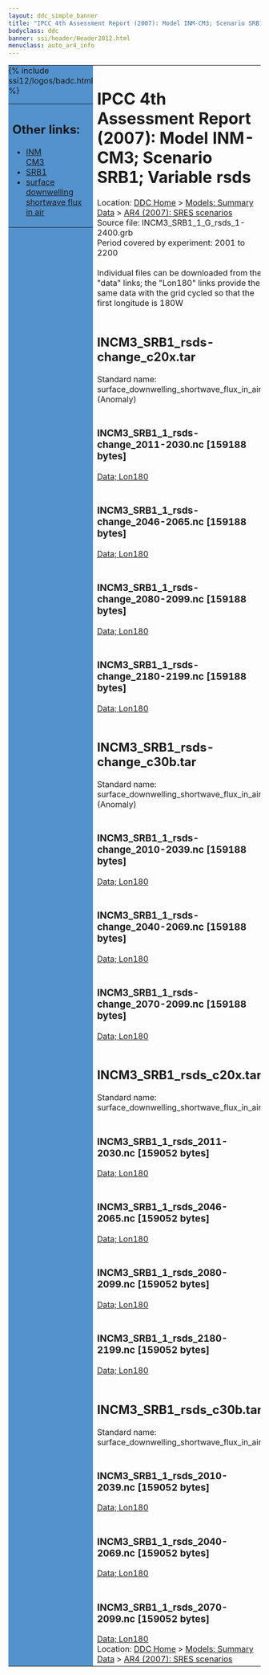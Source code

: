 ```yaml
---
layout: ddc_simple_banner
title: "IPCC 4th Assessment Report (2007): Model INM-CM3; Scenario SRB1; Variable rsds"
bodyclass: ddc
banner: ssi/header/Header2012.html
menuclass: auto_ar4_info
---
```



<table width="100%" border="0" cellspacing="0" cellpadding="0" style="border-collapse: collapse;">
<tr style="margin:0;padding:0;border:0;">
<td style="margin:0;padding:0;border:0;height:1pt;width:150pt;background:#5492CD;" valign="top" >

<div id="lh-col2" class="auto_ar4_info">
<table class="menumain" bgcolor="#5492CD" cellspacing="0" width="100%" border="0">
<tr><td>
<h2> Other links:</h2>
<ul>
<li><a href="/auto/ar4/model-INM-CM3.html">INM<br/>CM3</a></li>
<li><a href="/auto/ar4/scenario-SRB1.html">SRB1</a></li>
<li><a href="/auto/ar4/var-surface_downwelling_shortwave_flux_in_air.html">surface downwelling<br/> shortwave flux in air</a></li>
</ul>
</td></tr>
{% include ssi12/logos/badc.html %}
</table>
</div>
</td>
<td><h1>IPCC 4th Assessment Report (2007): Model INM-CM3; Scenario SRB1; Variable rsds</h1>

<!-- Breadcrumb1 -->
<div id="breadcrumb1" align="left">
Location: <a href="/index.html">DDC Home</a> > <a href="/sim/gcm_clim/">Models: Summary Data</a>
> <a href="/sim/gcm_clim/SRES_AR4/index.html">AR4 (2007): SRES scenarios</a>
</div>
<!-- End of Breadcrumb1 -->Source file: INCM3_SRB1_1_G_rsds_1-2400.grb
<br/>
Period covered by experiment: 2001 to 2200<br/>
<br/>Individual files can be downloaded from the "data" links; the "Lon180" links provide the same data
         with the grid cycled so that the first longitude is 180W<br/>
<br/><h2>INCM3_SRB1_rsds-change_c20x.tar</h2>
Standard name: surface_downwelling_shortwave_flux_in_air (Anomaly)<br>
<br/><h3>INCM3_SRB1_1_rsds-change_2011-2030.nc [159188 bytes]</h3>
<a href="http://apps.ipcc-data.org/cgi-bin/downl/ar4_nc/rsds/INCM3_SRB1_1_rsds-change_2011-2030.nc">Data; </a><a href="http://apps.ipcc-data.org/cgi-bin/downl/ar4_nc/rsds/INCM3_SRB1_1_rsds-change_2011-2030.cyto180.nc"> Lon180</a><br/>
<br/><h3>INCM3_SRB1_1_rsds-change_2046-2065.nc [159188 bytes]</h3>
<a href="http://apps.ipcc-data.org/cgi-bin/downl/ar4_nc/rsds/INCM3_SRB1_1_rsds-change_2046-2065.nc">Data; </a><a href="http://apps.ipcc-data.org/cgi-bin/downl/ar4_nc/rsds/INCM3_SRB1_1_rsds-change_2046-2065.cyto180.nc"> Lon180</a><br/>
<br/><h3>INCM3_SRB1_1_rsds-change_2080-2099.nc [159188 bytes]</h3>
<a href="http://apps.ipcc-data.org/cgi-bin/downl/ar4_nc/rsds/INCM3_SRB1_1_rsds-change_2080-2099.nc">Data; </a><a href="http://apps.ipcc-data.org/cgi-bin/downl/ar4_nc/rsds/INCM3_SRB1_1_rsds-change_2080-2099.cyto180.nc"> Lon180</a><br/>
<br/><h3>INCM3_SRB1_1_rsds-change_2180-2199.nc [159188 bytes]</h3>
<a href="http://apps.ipcc-data.org/cgi-bin/downl/ar4_nc/rsds/INCM3_SRB1_1_rsds-change_2180-2199.nc">Data; </a><a href="http://apps.ipcc-data.org/cgi-bin/downl/ar4_nc/rsds/INCM3_SRB1_1_rsds-change_2180-2199.cyto180.nc"> Lon180</a><br/>
<br/><h2>INCM3_SRB1_rsds-change_c30b.tar</h2>
Standard name: surface_downwelling_shortwave_flux_in_air (Anomaly)<br>
<br/><h3>INCM3_SRB1_1_rsds-change_2010-2039.nc [159188 bytes]</h3>
<a href="http://apps.ipcc-data.org/cgi-bin/downl/ar4_nc/rsds/INCM3_SRB1_1_rsds-change_2010-2039.nc">Data; </a><a href="http://apps.ipcc-data.org/cgi-bin/downl/ar4_nc/rsds/INCM3_SRB1_1_rsds-change_2010-2039.cyto180.nc"> Lon180</a><br/>
<br/><h3>INCM3_SRB1_1_rsds-change_2040-2069.nc [159188 bytes]</h3>
<a href="http://apps.ipcc-data.org/cgi-bin/downl/ar4_nc/rsds/INCM3_SRB1_1_rsds-change_2040-2069.nc">Data; </a><a href="http://apps.ipcc-data.org/cgi-bin/downl/ar4_nc/rsds/INCM3_SRB1_1_rsds-change_2040-2069.cyto180.nc"> Lon180</a><br/>
<br/><h3>INCM3_SRB1_1_rsds-change_2070-2099.nc [159188 bytes]</h3>
<a href="http://apps.ipcc-data.org/cgi-bin/downl/ar4_nc/rsds/INCM3_SRB1_1_rsds-change_2070-2099.nc">Data; </a><a href="http://apps.ipcc-data.org/cgi-bin/downl/ar4_nc/rsds/INCM3_SRB1_1_rsds-change_2070-2099.cyto180.nc"> Lon180</a><br/>
<br/><h2>INCM3_SRB1_rsds_c20x.tar</h2>
Standard name: surface_downwelling_shortwave_flux_in_air<br>
<br/><h3>INCM3_SRB1_1_rsds_2011-2030.nc [159052 bytes]</h3>
<a href="http://apps.ipcc-data.org/cgi-bin/downl/ar4_nc/rsds/INCM3_SRB1_1_rsds_2011-2030.nc">Data; </a><a href="http://apps.ipcc-data.org/cgi-bin/downl/ar4_nc/rsds/INCM3_SRB1_1_rsds_2011-2030.cyto180.nc"> Lon180</a><br/>
<br/><h3>INCM3_SRB1_1_rsds_2046-2065.nc [159052 bytes]</h3>
<a href="http://apps.ipcc-data.org/cgi-bin/downl/ar4_nc/rsds/INCM3_SRB1_1_rsds_2046-2065.nc">Data; </a><a href="http://apps.ipcc-data.org/cgi-bin/downl/ar4_nc/rsds/INCM3_SRB1_1_rsds_2046-2065.cyto180.nc"> Lon180</a><br/>
<br/><h3>INCM3_SRB1_1_rsds_2080-2099.nc [159052 bytes]</h3>
<a href="http://apps.ipcc-data.org/cgi-bin/downl/ar4_nc/rsds/INCM3_SRB1_1_rsds_2080-2099.nc">Data; </a><a href="http://apps.ipcc-data.org/cgi-bin/downl/ar4_nc/rsds/INCM3_SRB1_1_rsds_2080-2099.cyto180.nc"> Lon180</a><br/>
<br/><h3>INCM3_SRB1_1_rsds_2180-2199.nc [159052 bytes]</h3>
<a href="http://apps.ipcc-data.org/cgi-bin/downl/ar4_nc/rsds/INCM3_SRB1_1_rsds_2180-2199.nc">Data; </a><a href="http://apps.ipcc-data.org/cgi-bin/downl/ar4_nc/rsds/INCM3_SRB1_1_rsds_2180-2199.cyto180.nc"> Lon180</a><br/>
<br/><h2>INCM3_SRB1_rsds_c30b.tar</h2>
Standard name: surface_downwelling_shortwave_flux_in_air<br>
<br/><h3>INCM3_SRB1_1_rsds_2010-2039.nc [159052 bytes]</h3>
<a href="http://apps.ipcc-data.org/cgi-bin/downl/ar4_nc/rsds/INCM3_SRB1_1_rsds_2010-2039.nc">Data; </a><a href="http://apps.ipcc-data.org/cgi-bin/downl/ar4_nc/rsds/INCM3_SRB1_1_rsds_2010-2039.cyto180.nc"> Lon180</a><br/>
<br/><h3>INCM3_SRB1_1_rsds_2040-2069.nc [159052 bytes]</h3>
<a href="http://apps.ipcc-data.org/cgi-bin/downl/ar4_nc/rsds/INCM3_SRB1_1_rsds_2040-2069.nc">Data; </a><a href="http://apps.ipcc-data.org/cgi-bin/downl/ar4_nc/rsds/INCM3_SRB1_1_rsds_2040-2069.cyto180.nc"> Lon180</a><br/>
<br/><h3>INCM3_SRB1_1_rsds_2070-2099.nc [159052 bytes]</h3>
<a href="http://apps.ipcc-data.org/cgi-bin/downl/ar4_nc/rsds/INCM3_SRB1_1_rsds_2070-2099.nc">Data; </a><a href="http://apps.ipcc-data.org/cgi-bin/downl/ar4_nc/rsds/INCM3_SRB1_1_rsds_2070-2099.cyto180.nc"> Lon180</a><br/>
<!-- Breadcrumb2 -->
<div id="breadcrumb2" align="left">
Location: <a href="/index.html">DDC Home</a> > <a href="/sim/gcm_clim/">Models: Summary Data</a>
> <a href="/sim/gcm_clim/SRES_AR4/index.html">AR4 (2007): SRES scenarios</a>
</div>
<!-- End of Breadcrumb2 --></td></tr></table>
